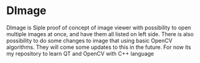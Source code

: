 # DImage
DImage is Siple proof of concept of image viewer with possibility to open multiple images at once, and have them all listed on left side. There is also possibility to do some changes to image that using basic OpenCV algorithms. They will come some updates to this in the future. For now its my repository to learn QT and OpenCV with C++ language